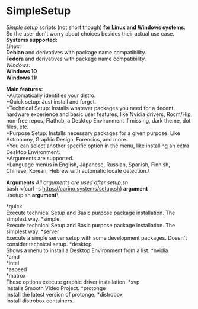 # SimpleSetup
*Simple setup* scripts (not short though) **for Linux and Windows systems**. So the user don't worry about choices besides their actual use case.\
**Systems supported:**\
*Linux:*\
**Debian** and derivatives with package name compatibility.\
**Fedora** and derivatives with package name compatibility.\
*Windows:*\
**Windows 10**\
**Windows 11**\

**Main features:**\
*Automatically identifies your distro.\
*Quick setup: Just install and forget.\
*Technical Setup: Installs whatever packages you need for a decent hardware experience and basic user features, like Nvidia drivers, Rocm/Hip, non-free repos, Flathub, a Desktop Environment if missing, dark theme, dot files, etc.\
*Purpose Setup: Installs necessary packages for a given purpose. Like Astronomy, Graphic Design, Forensics, and more.\
*You can select another specific option in the menu, like installing an extra Desktop Environment.\
*Arguments are supported.\
*Language menus in English, Japanese, Russian, Spanish, Finnish, Chinese, Korean, Hebrew with automatic locale detection.\

**Arguments**
*All arguments are used after setup.sh*\
bash <(curl -s https://carino.systems/setup.sh) **argument**\
./setup.sh **argument**\

*quick\
Execute technical Setup and Basic purpose package installation. The simplest way.
*simple\
Execute technical Setup and Basic purpose package installation. The simplest way.
*server\
Execute a simple server setup with some development packages. Doesn't consider technical setup.
*desktop\
Shows a menu to install a Desktop Environment from a list.
*nvidia\
*amd\
*intel\
*aspeed\
*matrox\
These options execute graphic driver installation.
*svp\
Installs Smooth Video Project.
*protonge\
Install the latest version of protonge.
*distrobox\
Install distrobox containers.
